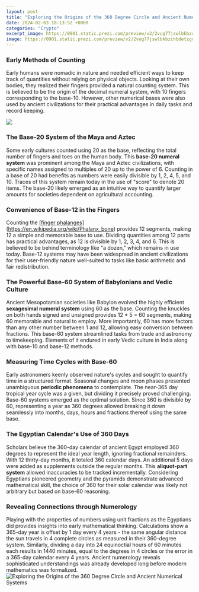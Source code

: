 ```yaml
---
layout: post
title: "Exploring the Origins of the 360 Degree Circle and Ancient Numerical Systems"
date: 2024-02-03 18:13:52 +0000
categories: "Crypto"
excerpt_image: https://0901.static.prezi.com/preview/v2/2vug77jswlbkbzchbdetzgq4y76jc3sachvcdoaizecfr3dnitcq_3_0.png
image: https://0901.static.prezi.com/preview/v2/2vug77jswlbkbzchbdetzgq4y76jc3sachvcdoaizecfr3dnitcq_3_0.png
---
```


### Early Methods of Counting
Early humans were nomadic in nature and needed efficient ways to keep track of quantities without relying on physical objects. Looking at their own bodies, they realized their fingers provided a natural counting system. This is believed to be the origin of the decimal numeral system, with 10 fingers corresponding to the base-10. However, other numerical bases were also used by ancient civilizations for their practical advantages in daily tasks and record keeping. 

![](https://study.com/cimages/videopreview/dj6ywpsx71.jpg)
### The Base-20 System of the Maya and Aztec
Some early cultures counted using 20 as the base, reflecting the total number of fingers and toes on the human body. This **base-20 numeral system** was prominent among the Maya and Aztec civilizations, with specific names assigned to multiples of 20 up to the power of 6. Counting in a base of 20 had benefits as numbers were easily divisible by 1, 2, 4, 5, and 10. Traces of this system remain today in the use of "score" to denote 20 items. The base-20 likely emerged as an intuitive way to quantify larger amounts for societies dependent on agricultural accounting.
### Convenience of Base-12 in the Fingers  
Counting the [[finger phalanges](https://fistore.mysenprints.com/collection/alban)](https://en.wikipedia.org/wiki/Phalanx_bone) provides 12 segments, making 12 a simple and memorable base to use. Dividing quantities among 12 parts has practical advantages, as 12 is divisible by 1, 2, 3, 4, and 6. This is believed to be behind terminology like "a dozen," which remains in use today. Base-12 systems may have been widespread in ancient civilizations for their user-friendly nature well-suited to tasks like basic arithmetic and fair redistribution.
### The Powerful Base-60 System of Babylonians and Vedic Culture
Ancient Mesopotamian societies like Babylon evolved the highly efficient **sexagesimal numeral system** using 60 as the base. Counting the knuckles on both hands signed and unsigned provides 12 * 5 = 60 segments, making 60 memorable and natural to employ. More importantly, 60 has more factors than any other number between 1 and 12, allowing easy conversion between fractions. This base-60 system streamlined tasks from trade and astronomy to timekeeping. Elements of it endured in early Vedic culture in India along with base-10 and base-12 methods.
### Measuring Time Cycles with Base-60 
Early astronomers keenly observed nature's cycles and sought to quantify time in a structured format. Seasonal changes and moon phases presented unambiguous **periodic phenomena** to contemplate. The near-365 day tropical year cycle was a given, but dividing it precisely proved challenging. Base-60 systems emerged as the optimal solution. Since 360 is divisible by 60, representing a year as 360 degrees allowed breaking it down seamlessly into months, days, hours and fractions thereof using the same base. 
### The Egyptian Calendar's Use of 360 Days
Scholars believe the 360-day calendar of ancient Egypt employed 360 degrees to represent the ideal year length, ignoring fractional remainders. With 12 thirty-day months, it totaled 360 calendar days. An additional 5 days were added as supplements outside the regular months. This **aliquot-part system** allowed inaccuracies to be tracked incrementally. Considering Egyptians pioneered geometry and the pyramids demonstrate advanced mathematical skill, the choice of 360 for their solar calendar was likely not arbitrary but based on base-60 reasoning.  
### Revealing Connections through Numerology
Playing with the properties of numbers using unit fractions as the Egyptians did provides insights into early mathematical thinking. Calculations show a 365-day year is offset by 1 day every 4 years - the same angular distance the sun travels in 4 complete circles as measured in their 360-degree system. Similarly, dividing a day into 24 equinoctial hours of 60 minutes each results in 1440 minutes, equal to the degrees in 4 circles or the error in a 365-day calendar every 4 years. Ancient numerology reveals sophisticated understandings was already developed long before modern mathematics was formalized.
![Exploring the Origins of the 360 Degree Circle and Ancient Numerical Systems](https://0901.static.prezi.com/preview/v2/2vug77jswlbkbzchbdetzgq4y76jc3sachvcdoaizecfr3dnitcq_3_0.png)